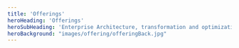 ```yaml
---
title: 'Offerings'
heroHeading: 'Offerings'
heroSubHeading: 'Enterprise Architecture, transformation and optimization'
heroBackground: "images/offering/offeringBack.jpg"
---
```


